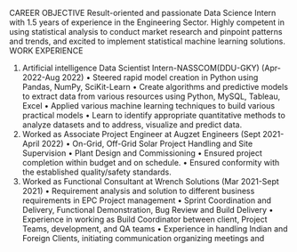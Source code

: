  CAREER OBJECTIVE
Result-oriented and passionate Data Science Intern with 1.5 years of experience in the Engineering 
Sector. Highly competent in using statistical analysis to conduct market research and pinpoint patterns and 
trends, and excited to implement statistical machine learning solutions.
 WORK EXPERIENCE
1. Artificial intelligence Data Scientist Intern-NASSCOM(DDU-GKY) (Apr-2022-Aug 2022)
• Steered rapid model creation in Python using Pandas, NumPy, SciKit-Learn
• Create algorithms and predictive models to extract data from various resources using 
Python, MySQL, Tableau, Excel
• Applied various machine learning techniques to build various practical models
• Learn to identify appropriate quantitative methods to analyze datasets and 
to address, visualize and predict data.
2. Worked as Associate Project Engineer at Augzet Engineers (Sept 2021- April 2022)
• On-Grid, Off-Grid Solar Project Handling and Site Supervision
• Plant Design and Commissioning
• Ensured project completion within budget and on schedule.
• Ensured conformity with the established quality/safety standards.
3. Worked as Functional Consultant at Wrench Solutions (Mar 2021-Sept 2021)
• Requirement analysis and solution to different business requirements in EPC Project management
• Sprint Coordination and Delivery, Functional Demonstration, Bug Review and Build Delivery
• Experience in working as Build Coordinator between client, Project Teams, development, and QA
teams
• Experience in handling Indian and Foreign Clients, initiating communication organizing meetings and
